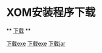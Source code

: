 # XOM安装程序下载

** [下载]() **

[下载exe](http://baidu.com) [下载exe](http://baidu.com) [下载jar](http://baidu.com)


